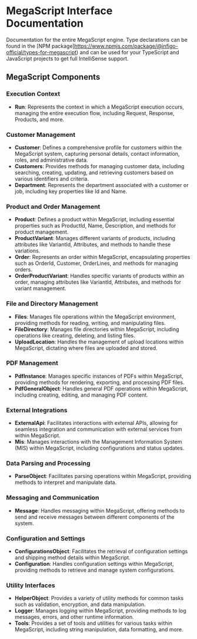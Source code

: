 ﻿
# MegaScript Interface Documentation

Documentation for the entire MegaScript engine. Type declarations can be found in the [NPM package]https://www.npmjs.com/package/@infigo-official/types-for-megascript) and can be used for your TypeScript and JavaScript projects to get full IntelliSense support.

## MegaScript Components

### Execution Context

- **Run**: Represents the context in which a MegaScript execution occurs, managing the entire execution flow, including Request, Response, Products, and more.

### Customer Management

- **Customer**: Defines a comprehensive profile for customers within the MegaScript system, capturing personal details, contact information, roles, and administrative data.
- **Customers**: Provides methods for managing customer data, including searching, creating, updating, and retrieving customers based on various identifiers and criteria.
- **Department**: Represents the department associated with a customer or job, including key properties like Id and Name.

### Product and Order Management

- **Product**: Defines a product within MegaScript, including essential properties such as ProductId, Name, Description, and methods for product management.
- **ProductVariant**: Manages different variants of products, including attributes like VariantId, Attributes, and methods to handle these variations.
- **Order**: Represents an order within MegaScript, encapsulating properties such as OrderId, Customer, OrderLines, and methods for managing orders.
- **OrderProductVariant**: Handles specific variants of products within an order, managing attributes like VariantId, Attributes, and methods for variant management.

### File and Directory Management

- **Files**: Manages file operations within the MegaScript environment, providing methods for reading, writing, and manipulating files.
- **FileDirectory**: Manages file directories within MegaScript, including operations like creating, deleting, and listing files.
- **UploadLocation**: Handles the management of upload locations within MegaScript, dictating where files are uploaded and stored.

### PDF Management

- **PdfInstance**: Manages specific instances of PDFs within MegaScript, providing methods for rendering, exporting, and processing PDF files.
- **PdfGeneralObject**: Handles general PDF operations within MegaScript, including creating, editing, and managing PDF content.

### External Integrations

- **ExternalApi**: Facilitates interactions with external APIs, allowing for seamless integration and communication with external services from within MegaScript.
- **Mis**: Manages interactions with the Management Information System (MIS) within MegaScript, including configurations and status updates.

### Data Parsing and Processing

- **ParseObject**: Facilitates parsing operations within MegaScript, providing methods to interpret and manipulate data.

### Messaging and Communication

- **Message**: Handles messaging within MegaScript, offering methods to send and receive messages between different components of the system.

### Configuration and Settings

- **ConfigurationsObject**: Facilitates the retrieval of configuration settings and shipping method details within MegaScript.
- **Configuration**: Handles configuration settings within MegaScript, providing methods to retrieve and manage system configurations.

### Utility Interfaces

- **HelperObject**: Provides a variety of utility methods for common tasks such as validation, encryption, and data manipulation.
- **Logger**: Manages logging within MegaScript, providing methods to log messages, errors, and other runtime information.
- **Tools**: Provides a set of tools and utilities for various tasks within MegaScript, including string manipulation, data formatting, and more.
